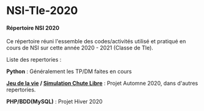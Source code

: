 # NSI-Tle-2020

#### Répertoire NSI 2020

Ce répertoire réuni l'essemble des codes/activités utilisé et pratiqué en cours de NSI sur cette année 2020 - 2021 (Classe de Tle).

Liste des repertories :

**Python** : Généralement les TP/DM faites en cours

**[Jeu de la vie](https://github.com/ItsLucas93/Jeu_de_la_vie) / [Simulation Chute Libre](https://github.com/ItsLucas93/TP---Chute-Libre)** : Projet Automne 2020, dans d'autres repertories.

**PHP/BDD(MySQL)** : Projet Hiver 2020
